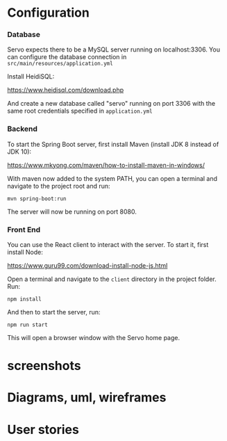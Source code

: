 # Configuration

### Database

Servo expects there to be a MySQL server running on localhost:3306. You can configure the database connection in `src/main/resources/application.yml`

Install HeidiSQL: 

https://www.heidisql.com/download.php

And create a new database called "servo" running on port 3306 with the same root credentials specified in `application.yml` 

### Backend

To start the Spring Boot server, first install Maven (install JDK 8 instead of JDK 10):

https://www.mkyong.com/maven/how-to-install-maven-in-windows/

With maven now added to the system PATH, you can open a terminal and navigate to the project root and run:

`mvn spring-boot:run`

The server will now be running on port 8080.

### Front End

You can use the React client to interact with the server. To start it, first install Node:

https://www.guru99.com/download-install-node-js.html

Open a terminal and navigate to the `client` directory in the project folder. Run:

`npm install`

And then to start the server, run:

`npm run start`

This will open a browser window with the Servo home page.

# screenshots

# Diagrams, uml, wireframes
# User stories
